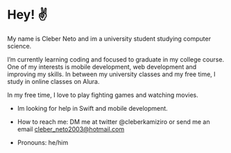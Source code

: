 # Hey! ✌️ 

 

My name is Cleber Neto and im a university student studying computer science. 

 

I’m currently learning coding and focused to graduate in my college course. One of my interests is mobile development, web development and improving my skills. In between my university classes and my free time, I study in online classes on Alura. 

In my free time, I love to play fighting games and watching movies. 

- Im looking for help in Swift and mobile development. 

- How to reach me: DM me at twitter @cleberkamiziro or send me an email cleber_neto2003@hotmail.com 

- Pronouns: he/him 

